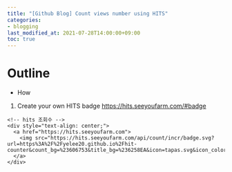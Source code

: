 ```yaml
---
title: "[Github Blog] Count views number using HITS"
categories:
- blogging
last_modified_at: 2021-07-28T14:00:00+09:00
toc: true
---
```

# Outline
* How
1. Create your own HITS badge
https://hits.seeyoufarm.com/#badge

~~~
<!-- hits 조회수 -->
<div style="text-align: center;">
  <a href="https://hits.seeyoufarm.com">
    <img src="https://hits.seeyoufarm.com/api/count/incr/badge.svg?url=https%3A%2F%2Fyelee20.github.io%2Fhit-counter&count_bg=%23606753&title_bg=%236258EA&icon=tapas.svg&icon_color=%23FFFFFF&title=WELCOME&edge_flat=false"/>
  </a>
</div> 
~~~
